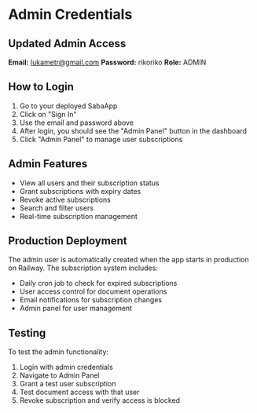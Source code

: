 # Admin Credentials

## Updated Admin Access

**Email:** lukametr@gmail.com
**Password:** rikoriko
**Role:** ADMIN

## How to Login

1. Go to your deployed SabaApp
2. Click on "Sign In"
3. Use the email and password above
4. After login, you should see the "Admin Panel" button in the dashboard
5. Click "Admin Panel" to manage user subscriptions

## Admin Features

- View all users and their subscription status
- Grant subscriptions with expiry dates
- Revoke active subscriptions
- Search and filter users
- Real-time subscription management

## Production Deployment

The admin user is automatically created when the app starts in production on Railway.
The subscription system includes:
- Daily cron job to check for expired subscriptions
- User access control for document operations
- Email notifications for subscription changes
- Admin panel for user management

## Testing

To test the admin functionality:
1. Login with admin credentials
2. Navigate to Admin Panel
3. Grant a test user subscription
4. Test document access with that user
5. Revoke subscription and verify access is blocked
